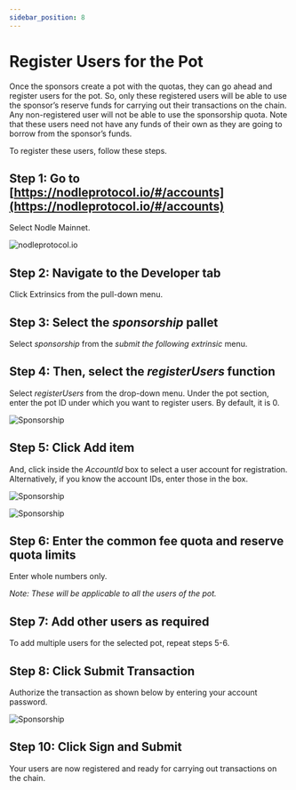 ```yaml
---
sidebar_position: 8
---
```


# Register Users for the Pot

Once the sponsors create a pot with the quotas, they can go ahead and register users for the pot. So, only these registered users will be able to use the sponsor’s reserve funds for carrying out their transactions on the chain. Any non-registered user will not be able to use the sponsorship quota. 
Note that these users need not have any funds of their own as they are going to borrow from the sponsor’s funds. 
 

To register these users, follow these steps. 

## Step 1: Go to [https://nodleprotocol.io/#/accounts](https://nodleprotocol.io/#/accounts)
Select Nodle Mainnet.

![nodleprotocol.io](/img/docs/nodle-cash/nodle-mainnet.png)

## Step 2: Navigate to the Developer tab
Click Extrinsics from the pull-down menu. 
   
## Step 3: Select the *sponsorship* pallet
Select *sponsorship* from the *submit the following extrinsic* menu. 

## Step 4: Then, select the *registerUsers* function 
Select *registerUsers* from the drop-down menu. Under the pot section, enter the pot ID under which you want to register users. By default, it is 0. 

 ![Sponsorship](/img/docs/nodle-chain/registeruser1.png)

## Step 5: Click Add item
And, click inside the *AccountId* box to select a user account for registration. Alternatively, if you know the account IDs, enter those in the box. 

![Sponsorship](/img/docs/nodle-chain/registeruser2a.png)

![Sponsorship](/img/docs/nodle-chain/registeruser2b.png)

## Step 6: Enter the common fee quota and reserve quota limits
Enter whole numbers only. 

*Note: These will be applicable to all the users of the pot.*

## Step 7: Add other users as required
To add multiple users for the selected pot, repeat steps 5-6.  

## Step 8: Click Submit Transaction 
Authorize the transaction as shown below by entering your account password. 

 ![Sponsorship](/img/docs/nodle-chain/registeruser-submit.png)

## Step 10: Click Sign and Submit 
Your users are now registered and ready for carrying out transactions on the chain.
